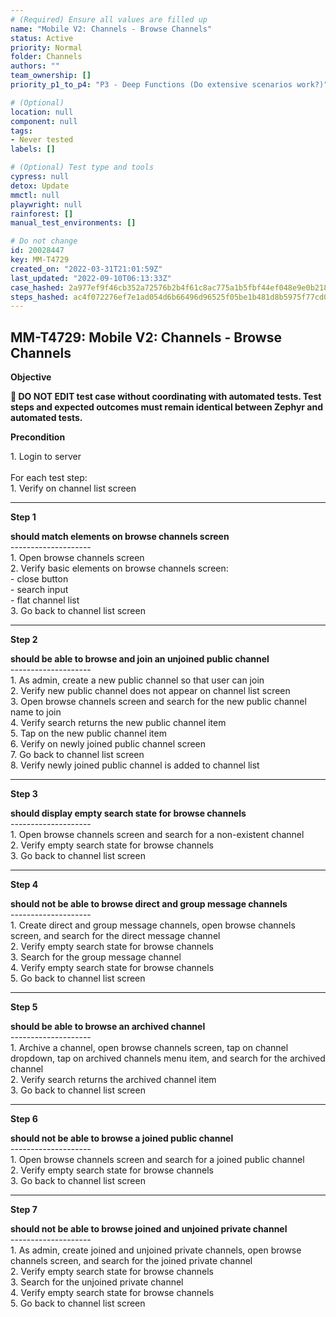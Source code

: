 ```yaml
---
# (Required) Ensure all values are filled up
name: "Mobile V2: Channels - Browse Channels"
status: Active
priority: Normal
folder: Channels
authors: ""
team_ownership: []
priority_p1_to_p4: "P3 - Deep Functions (Do extensive scenarios work?)"

# (Optional)
location: null
component: null
tags: 
- Never tested
labels: []

# (Optional) Test type and tools
cypress: null
detox: Update
mmctl: null
playwright: null
rainforest: []
manual_test_environments: []

# Do not change
id: 20028447
key: MM-T4729
created_on: "2022-03-31T21:01:59Z"
last_updated: "2022-09-10T06:13:33Z"
case_hashed: 2a977ef9f46cb352a72576b2b4f61c8ac775a1b5fbf44ef048e9e0b21864e5c40bf767b83c6ee2a5002d4ffa4eea78ea
steps_hashed: ac4f072276ef7e1ad054d6b66496d96525f05be1b481d8b5975f77cd05e8c89fe6a42df04b1c5b91bdee64e9b2201402
---
```


<!-- (Auto-generated) Based on frontmatter's "key" and "name" -->

## MM-T4729: Mobile V2: Channels - Browse Channels

**Objective**

**🛑 DO NOT EDIT test case without coordinating with automated tests. Test steps and expected outcomes must remain identical between Zephyr and automated tests.**

**Precondition**

1\. Login to server\
\
For each test step:\
1\. Verify on channel list screen

---

**Step 1**

**should match elements on browse channels screen**\
\--------------------\
1\. Open browse channels screen\
2\. Verify basic elements on browse channels screen:\
\- close button\
\- search input\
\- flat channel list\
3\. Go back to channel list screen

---

**Step 2**

**should be able to browse and join an unjoined public channel**\
\--------------------\
1\. As admin, create a new public channel so that user can join\
2\. Verify new public channel does not appear on channel list screen\
3\. Open browse channels screen and search for the new public channel name to join\
4\. Verify search returns the new public channel item\
5\. Tap on the new public channel item\
6\. Verify on newly joined public channel screen\
7\. Go back to channel list screen\
8\. Verify newly joined public channel is added to channel list

---

**Step 3**

**should display empty search state for browse channels**\
\--------------------\
1\. Open browse channels screen and search for a non-existent channel\
2\. Verify empty search state for browse channels\
3\. Go back to channel list screen

---

**Step 4**

**should not be able to browse direct and group message channels**\
\--------------------\
1\. Create direct and group message channels, open browse channels screen, and search for the direct message channel\
2\. Verify empty search state for browse channels\
3\. Search for the group message channel\
4\. Verify empty search state for browse channels\
5\. Go back to channel list screen

---

**Step 5**

**should be able to browse an archived channel**\
\--------------------\
1\. Archive a channel, open browse channels screen, tap on channel dropdown, tap on archived channels menu item, and search for the archived channel\
2\. Verify search returns the archived channel item\
3\. Go back to channel list screen

---

**Step 6**

**should not be able to browse a joined public channel**\
\--------------------\
1\. Open browse channels screen and search for a joined public channel\
2\. Verify empty search state for browse channels\
3\. Go back to channel list screen

---

**Step 7**

**should not be able to browse joined and unjoined private channel**\
\--------------------\
1\. As admin, create joined and unjoined private channels, open browse channels screen, and search for the joined private channel\
2\. Verify empty search state for browse channels\
3\. Search for the unjoined private channel\
4\. Verify empty search state for browse channels\
5\. Go back to channel list screen
